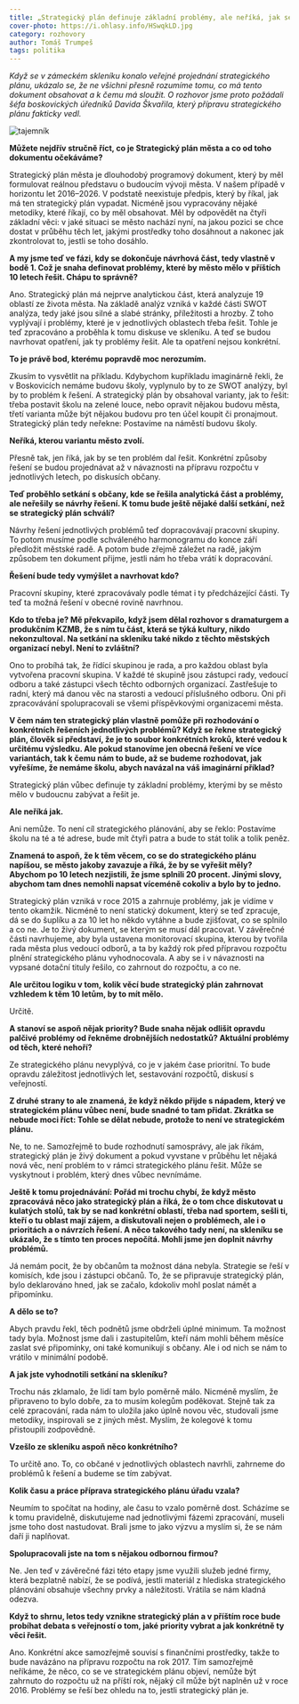 ```yaml
---
title: „Strategický plán definuje základní problémy, ale neříká, jak se mají řešit,“ vysvětluje tajemník boskovického úřadu David Škvařil
cover-photo: https://i.ohlasy.info/HSwqkLD.jpg
category: rozhovory
author: Tomáš Trumpeš
tags: politika
---
```


*Když se v zámeckém skleníku konalo veřejné projednání strategického plánu, ukázalo se, že ne všichni přesně rozumíme tomu, co má tento dokument obsahovat a k čemu má sloužit. O rozhovor jsme proto požádali šéfa boskovických úředníků Davida Škvařila, který přípravu strategického plánu fakticky vedl.*

<img src="https://i.ohlasy.info/HSwqkLD.jpg" alt="tajemník" class="img-responsive img-popup" data-author="Tomáš Trumpeš">

**Můžete nejdřív stručně říct, co je Strategický plán města a co od toho dokumentu očekáváme?**

Strategický plán města je dlouhodobý programový dokument, který by měl formulovat reálnou představu o budoucím vývoji města. V našem případě v horizontu let 2016–2026. V podstatě neexistuje předpis, který by říkal, jak má ten strategický plán vypadat. Nicméně jsou vypracovány nějaké metodiky, které říkají, co by měl obsahovat. Měl by odpovědět na čtyři základní věci: v jaké situaci se město nachází nyní, na jakou pozici se chce dostat v průběhu těch let, jakými prostředky toho dosáhnout a nakonec jak zkontrolovat to, jestli se toho dosáhlo.
 
**A my jsme teď ve fázi, kdy se dokončuje návrhová část, tedy vlastně v bodě 1. Což je snaha definovat problémy, které by město mělo v příštích 10 letech řešit. Chápu to správně?**

Ano. Strategický plán má nejprve analytickou část, která analyzuje 19 oblastí ze života města. Na základě analýz vzniká v každé části SWOT analýza, tedy jaké jsou silné a slabé stránky, příležitosti a hrozby. Z toho vyplývají i problémy, které je v jednotlivých oblastech třeba řešit. Tohle je teď zpracováno a proběhla k tomu diskuse ve skleníku. A teď se budou navrhovat opatření, jak ty problémy řešit. Ale ta opatření nejsou konkrétní.

**To je právě bod, kterému popravdě moc nerozumím.**

Zkusím to vysvětlit na příkladu. Kdybychom kupříkladu imaginárně řekli, že v Boskovicích nemáme budovu školy, vyplynulo by to ze SWOT analýzy, byl by to problém k řešení. A strategický plán by obsahoval varianty, jak to řešit: třeba postavit školu na zelené louce, nebo opravit nějakou budovu města, třetí varianta může být nějakou budovu pro ten účel koupit či pronajmout. Strategický plán tedy neřekne: Postavíme na náměstí budovu školy.

**Neříká, kterou variantu město zvolí.**

Přesně tak, jen říká, jak by se ten problém dal řešit. Konkrétní způsoby řešení se budou projednávat až v návaznosti na přípravu rozpočtu v jednotlivých letech, po diskusích občany.

**Teď proběhlo setkání s občany, kde se řešila analytická část a problémy, ale neřešily se návrhy řešení. K tomu bude ještě nějaké další setkání, než se strategický plán schválí?**

Návrhy řešení jednotlivých problémů teď dopracovávají pracovní skupiny. To potom musíme podle schváleného harmonogramu do konce září předložit městské radě. A potom bude zřejmě záležet na radě, jakým způsobem ten dokument přijme, jestli nám ho třeba vrátí k dopracování.

**Řešení bude tedy vymýšlet a navrhovat kdo?**

Pracovní skupiny, které zpracovávaly podle témat i ty předcházející části. Ty teď ta možná řešení v obecné rovině navrhnou.

**Kdo to třeba je? Mě překvapilo, když jsem dělal rozhovor s dramaturgem a produkčním KZMB, že s ním tu část, která se týká kultury, nikdo nekonzultoval. Na setkání na skleníku také nikdo z těchto městských organizací nebyl. Není to zvláštní?**

Ono to probíhá tak, že řídící skupinou je rada, a pro každou oblast byla vytvořena pracovní skupina. V každé té skupině jsou zástupci rady, vedoucí odboru a také zástupci všech těchto odborných organizací. Zastřešuje to radní, který má danou věc na starosti a vedoucí příslušného odboru. Oni při zpracovávání spolupracovali se všemi příspěvkovými organizacemi města.

**V čem nám ten strategický plán vlastně pomůže při rozhodování o konkrétních řešeních jednotlivých problémů? Když se řekne strategický plán, člověk si představí, že je to soubor konkrétních kroků, které vedou k určitému výsledku. Ale pokud stanovíme jen obecná řešení ve více variantách, tak k čemu nám to bude, až se budeme rozhodovat, jak vyřešíme, že nemáme školu, abych navázal na váš imaginární příklad?**

Strategický plán vůbec definuje ty základní problémy, kterými by se město mělo v budoucnu zabývat a řešit je.

**Ale neříká jak.**

Ani nemůže. To není cíl strategického plánování, aby se řeklo: Postavíme školu na té a té adrese, bude mít čtyři patra a bude to stát tolik a tolik peněz.

**Znamená to aspoň, že k těm věcem, co se do strategického plánu napíšou, se město jakoby zavazuje a říká, že by se vyřešit měly? Abychom po 10 letech nezjistili, že jsme splnili 20 procent. Jinými slovy, abychom tam dnes nemohli napsat víceméně cokoliv a bylo by to jedno.**

Strategický plán vzniká v roce 2015 a zahrnuje problémy, jak je vidíme v tento okamžik. Nicméně to není statický dokument, který se teď zpracuje, dá se do šuplíku a za 10 let ho někdo vytáhne a bude zjišťovat, co se splnilo a co ne. Je to živý dokument, se kterým se musí dál pracovat. V závěrečné části navrhujeme, aby byla ustavena monitorovací skupina, kterou by tvořila rada města plus vedoucí odborů, a ta by každý rok před přípravou rozpočtu plnění strategického plánu vyhodnocovala. A aby se i v návaznosti na vypsané dotační tituly řešilo, co zahrnout do rozpočtu, a co ne.

**Ale určitou logiku v tom, kolik věcí bude strategický plán zahrnovat vzhledem k těm 10 letům, by to mít mělo.**

Určitě.

**A stanoví se aspoň nějak priority? Bude snaha nějak odlišit opravdu palčivé problémy od řekněme drobnějších nedostatků? Aktuální problémy od těch, které nehoří?**

Ze strategického plánu nevyplývá, co je v jakém čase prioritní. To bude opravdu záležitost jednotlivých let, sestavování rozpočtů, diskusí s veřejností.

**Z druhé strany to ale znamená, že když někdo přijde s nápadem, který ve strategickém plánu vůbec není, bude snadné to tam přidat. Zkrátka se nebude moci říct: Tohle se dělat nebude, protože to není ve strategickém plánu.**

Ne, to ne. Samozřejmě to bude rozhodnutí samosprávy, ale jak říkám, strategický plán je živý dokument a pokud vyvstane v průběhu let nějaká nová věc, není problém to v rámci strategického plánu řešit. Může se vyskytnout i problém, který dnes vůbec nevnímáme.

**Ještě k tomu projednávání: Pořád mi trochu chybí, že když město zpracovává něco jako strategický plán a říká, že o tom chce diskutovat u kulatých stolů, tak by se nad konkrétní oblastí, třeba nad sportem, sešli ti, kteří o tu oblast mají zájem, a diskutovali nejen o problémech, ale i o prioritách a o návrzích řešení. A něco takového tady není, na skleníku se ukázalo, že s tímto ten proces nepočítá. Mohli jsme jen doplnit návrhy problémů.**

Já nemám pocit, že by občanům ta možnost dána nebyla. Strategie se řeší v komisích, kde jsou i zástupci občanů. To, že se připravuje strategický plán, bylo deklarováno hned, jak se začalo, kdokoliv mohl poslat námět a připomínku.

**A dělo se to?**

Abych pravdu řekl, těch podnětů jsme obdrželi úplné minimum. Ta možnost tady byla. Možnost jsme dali i zastupitelům, kteří nám mohli během měsíce zaslat své připomínky, oni také komunikují s občany. Ale i od nich se nám to vrátilo v minimální podobě.

**A jak jste vyhodnotili setkání na skleníku?**

Trochu nás zklamalo, že lidí tam bylo poměrně málo. Nicméně myslím, že připraveno to bylo dobře, za to musím kolegům poděkovat. Stejně tak za celé zpracování, rada nám to uložila jako úplně novou věc, studovali jsme metodiky, inspirovali se z jiných měst. Myslím, že kolegové k tomu přistoupili zodpovědně.

**Vzešlo ze skleníku aspoň něco konkrétního?**

To určitě ano. To, co občané v jednotlivých oblastech navrhli, zahrneme do problémů k řešení a budeme se tím zabývat.

**Kolik času a práce příprava strategického plánu úřadu vzala?**

Neumím to spočítat na hodiny, ale času to vzalo poměrně dost. Scházíme se k tomu pravidelně, diskutujeme nad jednotlivými fázemi zpracování, museli jsme toho dost nastudovat. Brali jsme to jako výzvu a myslím si, že se nám daří ji naplňovat.

**Spolupracovali jste na tom s nějakou odbornou firmou?**

Ne. Jen teď v závěrečné fázi této etapy jsme využili služeb jedné firmy, která bezplatně nabízí, že se podívá, jestli materiál z hlediska strategického plánování obsahuje všechny prvky a náležitosti. Vrátila se nám kladná odezva.

**Když to shrnu, letos tedy vznikne strategický plán a v příštím roce bude probíhat debata s veřejností o tom, jaké priority vybrat a jak konkrétně ty věci řešit.**

Ano. Konkrétní akce samozřejmě souvisí s finančními prostředky, takže to bude navázáno na přípravu rozpočtu na rok 2017. Tím samozřejmě neříkáme, že něco, co se ve strategickém plánu objeví, nemůže být zahrnuto do rozpočtu už na příští rok, nějaký cíl může být naplněn už v roce 2016. Problémy se řeší bez ohledu na to, jestli strategický plán je.


